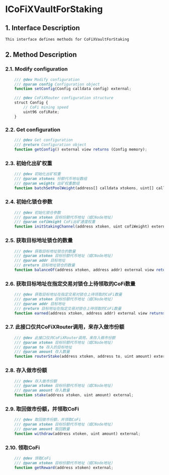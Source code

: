 # ICoFiXVaultForStaking

## 1. Interface Description
    This interface defines methods for CoFiXVaultForStaking

## 2. Method Description

### 2.1. Modify configuration

```javascript
    /// @dev Modify configuration
    /// @param config Configuration object
    function setConfig(Config calldata config) external;

    /// @dev CoFiXRouter configuration structure
    struct Config {
        // CoFi mining speed
        uint96 cofiRate;
    }
```

### 2.2. Get configuration

```javascript
    /// @dev Get configuration
    /// @return Configuration object
    function getConfig() external view returns (Config memory);
```

### 2.3. 初始化出矿权重

```javascript
    /// @dev 初始化出矿权重
    /// @param xtokens 份额代币地址数组
    /// @param weights 出矿权重数组
    function batchSetPoolWeight(address[] calldata xtokens, uint[] calldata weights) external;
```

### 2.4. 初始化锁仓参数

```javascript
    /// @dev 初始化锁仓参数
    /// @param xtoken 目标份额代币地址（或CNode地址）
    /// @param cofiWeight CoFi出矿速度权重
    function initStakingChannel(address xtoken, uint cofiWeight) external;
```

### 2.5. 获取目标地址锁仓的数量

```javascript
    /// @dev 获取目标地址锁仓的数量
    /// @param xtoken 目标份额代币地址（或CNode地址）
    /// @param addr 目标地址
    /// @return 目标地址锁仓的数量
    function balanceOf(address xtoken, address addr) external view returns (uint);
```

### 2.6. 获取目标地址在指定交易对锁仓上待领取的CoFi数量

```javascript
    /// @dev 获取目标地址在指定交易对锁仓上待领取的CoFi数量
    /// @param xtoken 目标份额代币地址（或CNode地址）
    /// @param addr 目标地址
    /// @return 目标地址在指定交易对锁仓上待领取的CoFi数量
    function earned(address xtoken, address addr) external view returns (uint);
```

### 2.7. 此接口仅共CoFiXRouter调用，来存入做市份额

```javascript
    /// @dev 此接口仅共CoFiXRouter调用，来存入做市份额
    /// @param xtoken 目标份额代币地址（或CNode地址）
    /// @param to 存入的目标地址
    /// @param amount 存入数量
    function routerStake(address xtoken, address to, uint amount) external;
```

### 2.8. 存入做市份额

```javascript
    /// @dev 存入做市份额
    /// @param xtoken 目标份额代币地址（或CNode地址）
    /// @param amount 存入数量
    function stake(address xtoken, uint amount) external;
```

### 2.9. 取回做市份额，并领取CoFi

```javascript
    /// @dev 取回做市份额，并领取CoFi
    /// @param xtoken 目标份额代币地址（或CNode地址）
    /// @param amount 取回数量
    function withdraw(address xtoken, uint amount) external;
```

### 2.10. 领取CoFi

```javascript
    /// @dev 领取CoFi
    /// @param xtoken 目标份额代币地址（或CNode地址）
    function getReward(address xtoken) external;
```